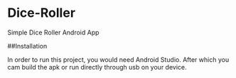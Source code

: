 # Dice-Roller
Simple Dice Roller Android App

##Installation

In order to run this project, you would need Android Studio. After which you cam build the apk or run directly through usb on your device.

